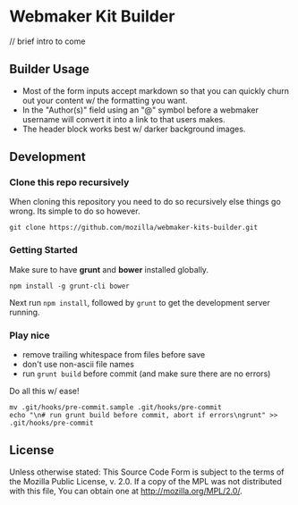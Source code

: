 # Webmaker Kit Builder
// brief intro to come

## Builder Usage

* Most of the form inputs accept markdown so that you can quickly churn out your content w/ the formatting you want.
* In the "Author(s)" field using an "@" symbol before a webmaker username will convert it into a link to that users makes.
* The header block works best w/ darker background images.

## Development
### Clone this repo recursively
When cloning this repository you need to do so recursively else things go wrong. Its simple to do so however.

	git clone https://github.com/mozilla/webmaker-kits-builder.git

### Getting Started
Make sure to have **grunt** and **bower** installed globally.

	npm install -g grunt-cli bower

Next run `npm install`, followed by `grunt` to get the development server running.

### Play nice

* remove trailing whitespace from files before save
* don't use non-ascii file names
* run `grunt build` before commit (and make sure there are no errors)

Do all this w/ ease!

	mv .git/hooks/pre-commit.sample .git/hooks/pre-commit
	echo "\n# run grunt build before commit, abort if errors\ngrunt" >> .git/hooks/pre-commit

## License
Unless otherwise stated:
This Source Code Form is subject to the terms of the Mozilla Public License, v. 2.0. If a copy of the MPL was not distributed with this file, You can obtain one at http://mozilla.org/MPL/2.0/.
